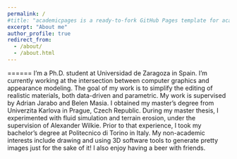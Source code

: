```yaml
---
permalink: /
#title: "academicpages is a ready-to-fork GitHub Pages template for academic personal websites"
excerpt: "About me"
author_profile: true
redirect_from: 
  - /about/
  - /about.html
---
```


======
I’m a Ph.D. student at Universidad de Zaragoza in Spain. I’m currently working at the intersection between computer graphics and appearance modeling. The goal of my work is to simplify the editing of realistic materials, both data-driven and parametric. My work is supervised by Adrian Jarabo and Belen Masia. I obtained my master’s degree from Univerzita Karlova in Prague, Czech Republic. During my master thesis, I experimented with fluid simulation and terrain erosion, under the supervision of Alexander Wilkie. Prior to that experience, I took my bachelor’s degree at Politecnico di Torino in Italy. My non-academic interests include drawing and using 3D software tools to generate pretty images just for the sake of it! I also enjoy having a beer with friends.
